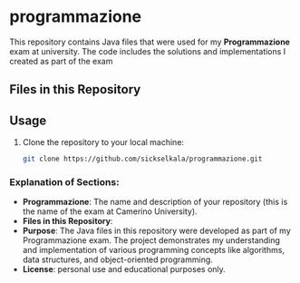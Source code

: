# programmazione
This repository contains Java files that were used for my **Programmazione** exam at university. The code includes the solutions and implementations I created as part of the exam

## Files in this Repository


## Usage
1. Clone the repository to your local machine:
   ```bash
   git clone https://github.com/sickselkala/programmazione.git

### Explanation of Sections:
- **Programmazione**: The name and description of your repository (this is the name of the exam at Camerino University).
- **Files in this Repository**:
- **Purpose**: The Java files in this repository were developed as part of my Programmazione exam. The project demonstrates my understanding and implementation of various programming concepts like algorithms, data structures, and object-oriented programming.
- **License**: personal use and educational purposes only.
